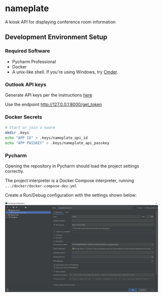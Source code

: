 # nameplate

A kiosk API for displaying conference room information

## Development Environment Setup

### Required Software

* Pycharm Professional
* Docker
* A unix-like shell.  If you're using Windows, try [Cmder](https://cmder.net/).

### Outlook API keys

Generate API keys per the instructions [here](https://docs.microsoft.com/en-us/outlook/rest/python-tutorial)

Use the endpoint http://127.0.0.1:8000/get_token

### Docker Secrets

```bash
# Start or join a swarm
mkdir .keys
echo "APP ID" > .keys/nameplate_api_id
echo "APP PASSKEY" > .keys/nameplate_api_passkey
```

### Pycharm

Opening the repository in Pycharm should load the project settings correctly.

The project interpreter is a Docker Compose interpreter, running `.../docker/docker-compose-dev.yml`

Create a Run/Debug configuration with the settings shown below:

![Nameplate Server Config](docs/images/server-debug-config.png)
